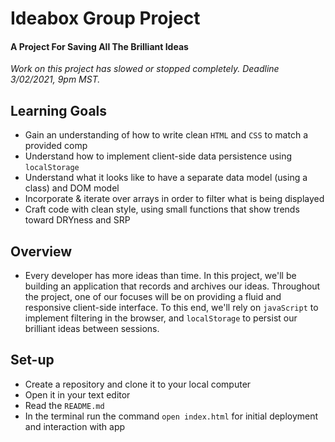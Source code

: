 # Ideabox Group Project

#### A Project For Saving All The Brilliant Ideas

  *Work on this project has slowed or stopped completely. Deadline 3/02/2021, 9pm MST.*


## Learning Goals

* Gain an understanding of how to write clean `HTML` and `CSS` to match a provided comp
* Understand how to implement client-side data persistence using `localStorage`
* Understand what it looks like to have a separate data model (using a class) and DOM model
* Incorporate & iterate over arrays in order to filter what is being displayed
* Craft code with clean style, using small functions that show trends toward DRYness and SRP

## Overview

* Every developer has more ideas than time.  In this project, we'll be building an application that records and archives our ideas. Throughout the project, one of our focuses will be on providing a fluid and responsive client-side interface. To this end, we'll rely on `javaScript` to implement filtering in the browser, and `localStorage` to persist our brilliant ideas between sessions.

## Set-up

* Create a repository and clone it to your local computer
* Open it in your text editor
* Read the `README.md`
* In the terminal run the command `open index.html` for initial deployment and interaction with app
